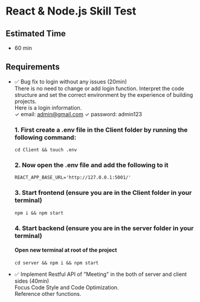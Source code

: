 # React & Node.js Skill Test

## Estimated Time

- 60 min

## Requirements

- ✅ Bug fix to login without any issues (20min) <br/>
  There is no need to change or add login function.
  Interpret the code structure and set the correct environment by the experience of building projects. <br/>
  Here is a login information. <br/>
  ✓ email: admin@gmail.com  ✓ password: admin123

  ### 1. First create a .env file in the Client folder by running the following command:
      cd Client && touch .env

  ### 2. Now open the .env file and add the following to it

      REACT_APP_BASE_URL='http://127.0.0.1:5001/'
      
  ### 3. Start frontend (ensure you are in the Client folder in your terminal)
      npm i && npm start 

  ### 4. Start backend (ensure you are in the server folder in your terminal)
    #### Open new terminal at root of the project
      
      cd server && npm i && npm start

- ✅ Implement Restful API of "Meeting" in the both of server and client sides (40min)<br/>
  Focus Code Style and Code Optimization. <br/>
  Reference other functions.